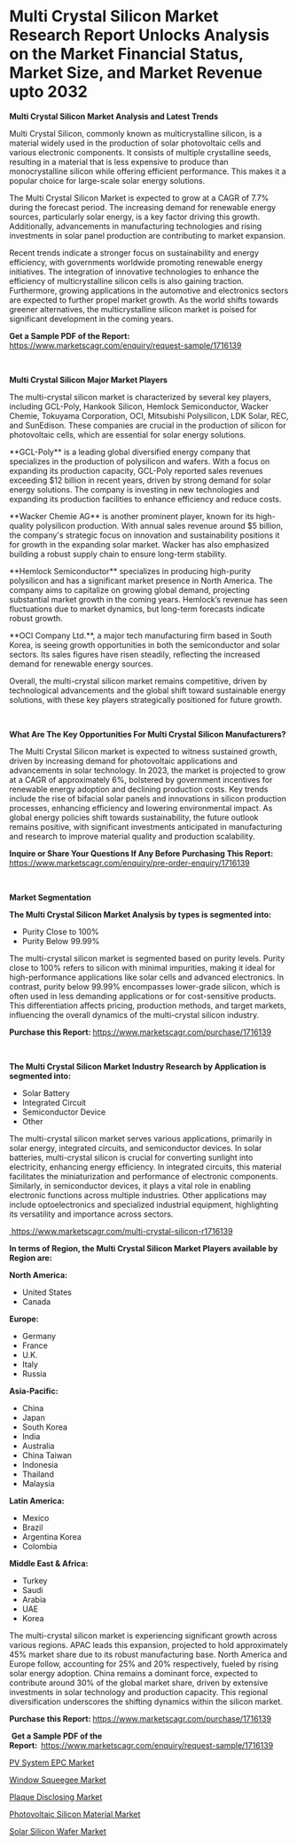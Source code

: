 <p><h1>Multi Crystal Silicon Market Research Report Unlocks Analysis on the Market Financial Status, Market Size, and Market Revenue upto 2032</h1></p><p><strong>Multi Crystal Silicon Market Analysis and Latest Trends</strong></p>
<p><p>Multi Crystal Silicon, commonly known as multicrystalline silicon, is a material widely used in the production of solar photovoltaic cells and various electronic components. It consists of multiple crystalline seeds, resulting in a material that is less expensive to produce than monocrystalline silicon while offering efficient performance. This makes it a popular choice for large-scale solar energy solutions.</p><p>The Multi Crystal Silicon Market is expected to grow at a CAGR of 7.7% during the forecast period. The increasing demand for renewable energy sources, particularly solar energy, is a key factor driving this growth. Additionally, advancements in manufacturing technologies and rising investments in solar panel production are contributing to market expansion.</p><p>Recent trends indicate a stronger focus on sustainability and energy efficiency, with governments worldwide promoting renewable energy initiatives. The integration of innovative technologies to enhance the efficiency of multicrystalline silicon cells is also gaining traction. Furthermore, growing applications in the automotive and electronics sectors are expected to further propel market growth. As the world shifts towards greener alternatives, the multicrystalline silicon market is poised for significant development in the coming years.</p></p>
<p><strong>Get a Sample PDF of the Report:&nbsp;</strong> <a href="https://www.marketscagr.com/enquiry/request-sample/1716139?utm_campaign=1868&utm_medium=2&utm_source=Github&utm_content=ia&utm_term=28032025&utm_id=multi-crystal-silicon">https://www.marketscagr.com/enquiry/request-sample/1716139</a></p>
<p>&nbsp;</p>
<p><strong>Multi Crystal Silicon Major Market Players</strong></p>
<p><p>The multi-crystal silicon market is characterized by several key players, including GCL-Poly, Hankook Silicon, Hemlock Semiconductor, Wacker Chemie, Tokuyama Corporation, OCI, Mitsubishi Polysilicon, LDK Solar, REC, and SunEdison. These companies are crucial in the production of silicon for photovoltaic cells, which are essential for solar energy solutions.</p><p>**GCL-Poly** is a leading global diversified energy company that specializes in the production of polysilicon and wafers. With a focus on expanding its production capacity, GCL-Poly reported sales revenues exceeding $12 billion in recent years, driven by strong demand for solar energy solutions. The company is investing in new technologies and expanding its production facilities to enhance efficiency and reduce costs.</p><p>**Wacker Chemie AG** is another prominent player, known for its high-quality polysilicon production. With annual sales revenue around $5 billion, the company's strategic focus on innovation and sustainability positions it for growth in the expanding solar market. Wacker has also emphasized building a robust supply chain to ensure long-term stability.</p><p>**Hemlock Semiconductor** specializes in producing high-purity polysilicon and has a significant market presence in North America. The company aims to capitalize on growing global demand, projecting substantial market growth in the coming years. Hemlock’s revenue has seen fluctuations due to market dynamics, but long-term forecasts indicate robust growth.</p><p>**OCI Company Ltd.**, a major tech manufacturing firm based in South Korea, is seeing growth opportunities in both the semiconductor and solar sectors. Its sales figures have risen steadily, reflecting the increased demand for renewable energy sources.</p><p>Overall, the multi-crystal silicon market remains competitive, driven by technological advancements and the global shift toward sustainable energy solutions, with these key players strategically positioned for future growth.</p></p>
<p>&nbsp;</p>
<p><strong>What Are The Key Opportunities For Multi Crystal Silicon Manufacturers?</strong></p>
<p><p>The Multi Crystal Silicon market is expected to witness sustained growth, driven by increasing demand for photovoltaic applications and advancements in solar technology. In 2023, the market is projected to grow at a CAGR of approximately 6%, bolstered by government incentives for renewable energy adoption and declining production costs. Key trends include the rise of bifacial solar panels and innovations in silicon production processes, enhancing efficiency and lowering environmental impact. As global energy policies shift towards sustainability, the future outlook remains positive, with significant investments anticipated in manufacturing and research to improve material quality and production scalability.</p></p>
<p><strong>Inquire or Share Your Questions If Any Before Purchasing This Report:</strong> <a href="https://www.marketscagr.com/enquiry/pre-order-enquiry/1716139?utm_campaign=1868&utm_medium=2&utm_source=Github&utm_content=ia&utm_term=28032025&utm_id=multi-crystal-silicon">https://www.marketscagr.com/enquiry/pre-order-enquiry/1716139</a></p>
<p>&nbsp;</p>
<p><strong>Market Segmentation</strong></p>
<p><strong>The Multi Crystal Silicon Market Analysis by types is segmented into:</strong></p>
<p><ul><li>Purity Close to 100%</li><li>Purity Below 99.99%</li></ul></p>
<p><p>The multi-crystal silicon market is segmented based on purity levels. Purity close to 100% refers to silicon with minimal impurities, making it ideal for high-performance applications like solar cells and advanced electronics. In contrast, purity below 99.99% encompasses lower-grade silicon, which is often used in less demanding applications or for cost-sensitive products. This differentiation affects pricing, production methods, and target markets, influencing the overall dynamics of the multi-crystal silicon industry.</p></p>
<p><strong>Purchase this Report:&nbsp;</strong><a href="https://www.marketscagr.com/purchase/1716139?utm_campaign=1868&utm_medium=2&utm_source=Github&utm_content=ia&utm_term=28032025&utm_id=multi-crystal-silicon">https://www.marketscagr.com/purchase/1716139</a></p>
<p>&nbsp;</p>
<p><strong>The Multi Crystal Silicon Market Industry Research by Application is segmented into:</strong></p>
<p><ul><li>Solar Battery</li><li>Integrated Circuit</li><li>Semiconductor Device</li><li>Other</li></ul></p>
<p><p>The multi-crystal silicon market serves various applications, primarily in solar energy, integrated circuits, and semiconductor devices. In solar batteries, multi-crystal silicon is crucial for converting sunlight into electricity, enhancing energy efficiency. In integrated circuits, this material facilitates the miniaturization and performance of electronic components. Similarly, in semiconductor devices, it plays a vital role in enabling electronic functions across multiple industries. Other applications may include optoelectronics and specialized industrial equipment, highlighting its versatility and importance across sectors.</p></p>
<p><a href="https://www.marketscagr.com/multi-crystal-silicon-r1716139?utm_campaign=1868&utm_medium=2&utm_source=Github&utm_content=ia&utm_term=28032025&utm_id=multi-crystal-silicon">&nbsp;https://www.marketscagr.com/multi-crystal-silicon-r1716139</a></p>
<p><strong>In terms of Region, the Multi Crystal Silicon Market Players available by Region are:</strong></p>
<p>
    <p> <strong> North America: </strong>
        <ul>
            <li>United States</li>
            <li>Canada</li>
        </ul>
        </p> 
    <p> <strong> Europe: </strong>
        <ul>
            <li>Germany</li>
            <li>France</li>
            <li>U.K.</li>
            <li>Italy</li>
            <li>Russia</li>
        </ul>
        </p> 
    <p> <strong> Asia-Pacific: </strong>
        <ul>
            <li>China</li>
            <li>Japan</li>
            <li>South Korea</li>
            <li>India</li>
            <li>Australia</li>
            <li>China Taiwan</li>
            <li>Indonesia</li>
            <li>Thailand</li>
            <li>Malaysia</li>
        </ul>
        </p> 
    <p> <strong> Latin America: </strong>
        <ul>
            <li>Mexico</li>
            <li>Brazil</li>
            <li>Argentina Korea</li>
            <li>Colombia</li>
        </ul>
        </p> 
    <p> <strong> Middle East & Africa: </strong>
        <ul>
            <li>Turkey</li>
            <li>Saudi</li>
            <li>Arabia</li>
            <li>UAE</li>
            <li>Korea</li>
        </ul>
    </p>
    </p>
<p><p>The multi-crystal silicon market is experiencing significant growth across various regions. APAC leads this expansion, projected to hold approximately 45% market share due to its robust manufacturing base. North America and Europe follow, accounting for 25% and 20% respectively, fueled by rising solar energy adoption. China remains a dominant force, expected to contribute around 30% of the global market share, driven by extensive investments in solar technology and production capacity. This regional diversification underscores the shifting dynamics within the silicon market.</p></p>
<p><strong>Purchase this Report: </strong><a href="https://www.marketscagr.com/purchase/1716139?utm_campaign=1868&utm_medium=2&utm_source=Github&utm_content=ia&utm_term=28032025&utm_id=multi-crystal-silicon">https://www.marketscagr.com/purchase/1716139</a></p>
<p>&nbsp;<strong>Get a Sample PDF of the Report:&nbsp;&nbsp;</strong><a href="https://www.marketscagr.com/enquiry/request-sample/1716139?utm_campaign=1868&utm_medium=2&utm_source=Github&utm_content=ia&utm_term=28032025&utm_id=multi-crystal-silicon">https://www.marketscagr.com/enquiry/request-sample/1716139</a></p>
<p><strong></strong></p>
<p><p><a href="https://github.com/RickHolmes3/Market-Research-Report-List-7/blob/main/pv-system-epc-market.md?utm_campaign=1868&utm_medium=2&utm_source=Github&utm_content=ia&utm_term=28032025&utm_id=multi-crystal-silicon">PV System EPC Market</a></p><p><a href="https://github.com/goliareanoyh/Market-Research-Report-List-1/blob/main/window-squeegee-market.md?utm_campaign=1868&utm_medium=2&utm_source=Github&utm_content=ia&utm_term=28032025&utm_id=multi-crystal-silicon">Window Squeegee Market</a></p><p><a href="https://github.com/naanaafranxu/Market-Research-Report-List-1/blob/main/plaque-disclosing-market.md?utm_campaign=1868&utm_medium=2&utm_source=Github&utm_content=ia&utm_term=28032025&utm_id=multi-crystal-silicon">Plaque Disclosing Market</a></p><p><a href="https://github.com/aarenlazosw3/Market-Research-Report-List-1/blob/main/photovoltaic-silicon-material-market.md?utm_campaign=1868&utm_medium=2&utm_source=Github&utm_content=ia&utm_term=28032025&utm_id=multi-crystal-silicon">Photovoltaic Silicon Material Market</a></p><p><a href="https://github.com/knazsdadeyvw/Market-Research-Report-List-1/blob/main/solar-silicon-wafer-market.md?utm_campaign=1868&utm_medium=2&utm_source=Github&utm_content=ia&utm_term=28032025&utm_id=multi-crystal-silicon">Solar Silicon Wafer Market</a></p></p>